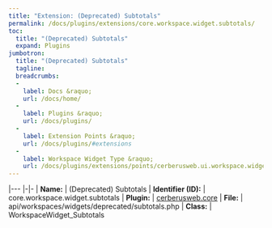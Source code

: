 ```yaml
---
title: "Extension: (Deprecated) Subtotals"
permalink: /docs/plugins/extensions/core.workspace.widget.subtotals/
toc:
  title: "(Deprecated) Subtotals"
  expand: Plugins
jumbotron:
  title: "(Deprecated) Subtotals"
  tagline: 
  breadcrumbs:
  -
    label: Docs &raquo;
    url: /docs/home/
  -
    label: Plugins &raquo;
    url: /docs/plugins/
  -
    label: Extension Points &raquo;
    url: /docs/plugins/#extensions
  -
    label: Workspace Widget Type &raquo;
    url: /docs/plugins/extensions/points/cerberusweb.ui.workspace.widget/
---
```


|---
|-|-
| **Name:** | (Deprecated) Subtotals
| **Identifier (ID):** | core.workspace.widget.subtotals
| **Plugin:** | [cerberusweb.core](/docs/plugins/cerberusweb.core/)
| **File:** | api/workspaces/widgets/deprecated/subtotals.php
| **Class:** | WorkspaceWidget_Subtotals

